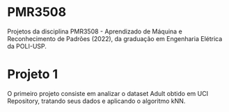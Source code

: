 # PMR3508

Projetos da disciplina PMR3508 - Aprendizado de Máquina e Reconhecimento de Padrões (2022), da graduação em Engenharia Elétrica da POLI-USP.

# Projeto 1

O primeiro projeto consiste em analizar o dataset Adult obtido em UCI Repository, tratando seus dados e aplicando o algoritmo kNN. 